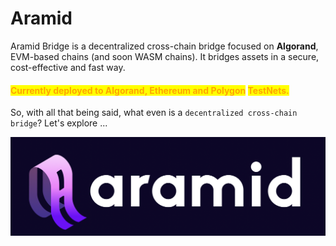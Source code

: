 
# Aramid 

Aramid Bridge is a decentralized cross-chain bridge focused on **Algorand**, EVM-based chains (and soon WASM chains). It bridges assets in a secure, cost-effective and fast way.

#### <mark style="color:orange;">**Currently deployed to Algorand, Ethereum and Polygon**</mark> <mark style="color:orange;"></mark><mark style="color:orange;">TestNets</mark><mark style="color:orange;">**.**</mark>

So, with all that being said, what even is a `decentralized cross-chain bridge`? Let's explore ...

![](./logo.png)
